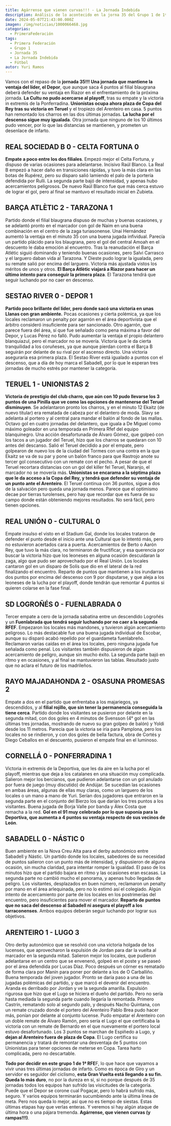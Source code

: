```yaml
---
title: Agárrense que vienen curvas!!! - La Jornada Indebida
description: Análisis de lo acontecido en la jorna 35 del Grupo 1 de 1ª Federación
date: 2024-05-07T21:43:00.000Z
imagen: /img/noticias/1000066468.jpg
categorias:
  - PrimeraFederación
tags:
  - Primera Federación
  - Grupo 1
  - Jornada 35
  - La Jornada Indebida
  - Fútbol
autor: Yuri Ramos
---
```

Vamos con el repaso de la **jornada 35!!! Una jornada que mantiene la ventaja del líder, el Depor**, que aunque saca 4 puntos al filial blaugrana deberá defender su ventaja en Riazor en el enfrentamiento de la próxima jornada. 
**La Cultu no pudo acercarse al playoff**, tras su empate y la victoria in extremis de la Ponferradina.
**Unionistas ocupa ahora plaza de Copa del Rey tras su victoria en Teruel** y el tropiezo del Arenteiro en casa. 5 puntos han remontado los charros en las dos últimas jornadas.
**La lucha por el descenso sigue muy igualada**. Otra jornada que ninguno de los 10 últimos pudo vencer, por lo que las distancias se mantienen, y prometen un desenlace de infarto.
## REAL SOCIEDAD B 0 - CELTA FORTUNA 0
**Empate a poco entre los dos filiales**. Empezó mejor el Celta Fortuna, y dispuso de varias ocasiones para adelantarse. Incisivo Raúl Blanco. La Real B empezó a hacer daño en transiciones rápidas, y tuvo la más clara en las botas de Rupérez, pero su disparo salió lamiendo el palo de la portería defendida por Rulli.
La segunda parte bajó de intensidad, y apenas hubo acercamientos peligrosos. De nuevo Raúl Blanco fue que más cerca estuvo de lograr el gol, pero al final se mantuvo el resultado inicial en Zubieta.

## BARÇA ATLÈTIC 2 - TARAZONA 1
Partido donde el filial blaugrana dispuso de muchas y buenas ocasiones, y se adelantó pronto en el marcador con gol de Naim en una buena combinación en el centro de la zaga turiasonense. Unai Hernández aumentó la ventaja en el minuto 35 con una buena jugada infividual. Parecía un partido plácido para los blaugrana, pero el gol del central Amoah en el descuento le daba emoción al encuentro.
Tras la reanudación el Barça Atlétic siguió dominando y teniendo buenas ocasiones, pero Salvi Carrasco y el larguero daban vida al Tarazona. Y Dieste pudo lograr la igualada, pero su remate salió por encima del larguero. 
Victoria más ajustada vistos los méritos de unos y otros. **El Barça Atlètic viajará a Riazor para hacer un último intento para conseguir la primera plaza**. El Tarazona tendrá que seguir luchando por no caer en descenso.

## SESTAO RIVER 0 - DEPOR 1
**Partido poco brillante del líder, pero donde sacó una victoria en unas Llanas con gran ambiente.** Pocas ocasiones y cierta polémica, ya que los locales reclamaron un penalty por agarrón en el área deportivista que el árbitro consideró insuficiente para ser sancionado. Otro agarrón, que parece fuera del área, sí que fue señalado como pena máxima a favor del Depor, y Lucas Pérez no falló. Pudo aumentar la ventaja el propio delantero blanquiazul, pero el marcador no se movería.
Victoria que le da cierta tranquilidad a los coruñeses, ya que aunque pierdan contra el Barça B seguirán por delante de su rival por el ascenso directo. Una victoria aseguraría esa primera plaza.
El Sestao River está igualado a puntos con el descenso, que a día de hoy marca el Sabadell, por lo que le esperan tres jornadas de mucho estrés por mantener la categoría.

## TERUEL 1 - UNIONISTAS 2
**Victoria de prestigio del club charro, que aún con 10 pudo llevarse los 3 puntos de una Pinilla que ve como las opciones de mantenerse del Teruel disminuyen**.
Se adelantaron pronto los charros, y en el minuto 12 Ekaitz (de nuevo titular) era rematada de cabeza por el delantero de moda. Slavy se adelanta al portero y al central para mandar el balón al fondo de las mallas. Octavo gol en cuatro jornadas del delantero, que iguala a De Miguel como máximo goleador en una temporada en Primera Rfef del equipo blanquinegro.
Una acción desafortunada de Álvaro Gómez, que golpeó con los tacos a un jugador del Teruel, hizo que los charros se quedaran con 10 antes del descanso. 
Salió el Teruel decidido a por el empate, pero golpearon de nuevo los de la ciudad del Tormes con una contra en la que Ekaitz se va de su par y pone un balón franco para que Rastrojo anote su tercer gol consecutivo con un remate con el pecho. 
A pesar de que el Teruel recortara distancias con un gol del killer fel Teruel, Naranjo, el marcador no se movería más.
**Unionistas se encarama a la séptima plaza que le da acceso a la Copa del Rey, y tendrá que defender su ventaja de un punto ante el Arenteiro**. 
El Teruel continua con 36 puntos, sigue a dos de la salvación pero queda una jornada menos. Parece que el optimismo decae por tierras turolenses, pero hay que recordar que es fuera de su campo donde están obteniendo mejores resultados. No será fácil, pero tienen opciones.

## REAL UNIÓN 0 - CULTURAL 0
Empate insulso el visto en el Stadium Gal, donde los locales trataron de defender el punto desde el inicio ante una Cultural que lo intentó más, pero no estuvieron acertados cara a puerta. Acercamientos de Berto o Aarón Rey, que tuvo la más clara, no terminaron de fructificar, y esa querencia por buscar la victoria hizo que los leoneses en alguna ocasión descuidaran la zaga, algo que pudo ser aprovechado por el Real Unión. Los locales cantaron gol en un disparo de Solís que dio en el lateral de la red finalizando el encuentro.
Reparto de puntos que mantienen a los irundarras dos puntos por encima del descenso con 9 por disputarse, y que aleja a los leoneses de la lucha por el playoff, donde tendrán que remontar 4 puntos si quieren colarse en la fase final.

## SD LOGROÑÉS 0 - FUENLABRADA 0
Tercer empate a cero de la jornada sabatina entre un descendido Logroñés y un **Fuenlabrada que tendrá seguir luchando por no caer a la segunda RFEF**. 
Empezaron los locales más mandones, y tuvieron algún acercamiento peligroso. Lo más destacable fue una buena jugada individual de Escobar, aunque su disparó acabó repelido por el guardameta fuenlabreño. Reclamaron varias caídas en el área los locales, pero ninguna jugada fue señalada como penal. 
Los visitantes también dispusieron de algún acercamiento de peligro, aunque sin mucho éxito.
La segunda parte bajó en ritmo y en ocasiones, y al final se mantuvieron las tablas. Resultado justo que no aclara el futuro de los madrileños.

## RAYO MAJADAHONDA 2 - OSASUNA PROMESAS 2
Empate a dos en el partido que enfrentaba a los majariegos, ya descendidos, y al **filial rojillo, que sin tener la permanencia conseguida la tiene cerca**.
Partido donde los visitantes se pusieron por delante en la segunda mitad, con dos goles en 4 minutos de Svensson (4° gol en las últimas tres jornadas, mostrando de nuevo su gran golpeo de balón) y Yoldi desde los 11 metros. Parecía que la victoria se iría para Pamplona, pero los locales no se rindieron, y con dos goles de bella factura, obra de Cortés y Diego Ceballos en el descuento, pusieron el empate final en el luminoso.

## CORNELLÁ 0 - PONFERRADINA 1
Victoria in extremis de la Deportiva, que les da aire en la lucha por el playoff, mientras que deja a los catalanes en una situación muy complicada.
Salieron mejor los bercianos, que pudieron adelantarse con un gol anulado por fuera de juego (muy discutido) de Andújar. Se sucedían las ocasiones en ambas áreas, algunas de ellas muy claras, como un larguero de los locales o un mano a mano de Yuri. 
Serían dos jugadores que entraron en la segunda parte en el conjunto del Bierzo los que darían los tres puntos a los visitantes. Buena jugada de Borja Valle por banda y Álex Costa que remacha a la red. **Gol en el 91 muy celebrado por lo que suponía para la Deportiva, que aumenta a 4 puntos su ventaja respecto de sus vecinos de León**.

## SABADELL 0 - NÁSTIC 0
Buen ambiente en la Nova Creu Alta para el derby autonómico entre Sabadell y Nástic. Un partido donde los locales, sabedores de su necesidad de puntos salieron con un punto más de intensidad, y dispusieron de alguna ocasión, sin mucha claridad, para intentar romper la igualdad. El paso de los minutos hizo que el partido bajara en ritmo y las ocasiones eran escasas.
La segunda parte no cambió mucho el panorama, y apenas hubo llegadas de peligro. Los visitantes, desplazados en buen número, reclamaron un penalty por mano en el área arlequinada, pero no lo estimó así el colegiado. Algún intento de acercamiento por parte de los locales en los postrimerías del encuentro, pero insuficientes para mover el marcador. **Reparto de puntos que no saca del descenso al Sabadell ni asegura el playoff a los tarraconenses**. Ambos equipos deberán seguir luchando por lograr sus objetivos.

## ARENTEIRO 1 - LUGO 3
Otro derby autonómico que se resolvió con una victoria holgada de los lucenses, que aprovecharon la expulsión de Jordan para dar la vuelta al marcador en la segunda mitad.
Salieron mejor los locales, que pudieron adelantarse en un centro que se envenenó, golpeó en el poste y se paseó por el área defendida por Lucas Díaz. Poco después un córner es rematado de forma clara por Manín para poner por delante a los de O Carballiño. Buena temporada del joven jugador.
Pronto se daría paso a una de las jugadas polémicas del partido, y que marcó el devenir del encuentro. Aranda es derribado por Jordan y ve la segunda amarilla. Expulsión rigurosa que hizo que el Lugo se hiciera el dueño del partido. 
Pero no sería hasta mediada la segunda parte cuando llegaría la remontada. Primero Castrín, rematando solo al segundo palo, y después Nacho Quintana, con un remate cruzado donde el portero del Arenteiro Pablo Brea pudo hacer más, ponían por delante al conjunto lucense. Pudo empatar el Arenteiro con un doble remate de Álvaro Ramón, pero sería el Lugo el que certificaba la victoria con un remate de Bernardo en el que nuevamente el portero local estuvo desafortunado.
Los 3 puntos se marchan de Espiñedo a Lugo, y **dejan al Arenteiro fuera de plaza de Copa**. El Lugo certifica su permanencia y tratará de remontar una desventaja de 5 puntos con Unionistas para tener opciones de meterse en Copa. Tarea harto complicada, pero no descartable.

**Todo por decidir en este grupo 1 de 1ª RFE**F, lo que hace que vayamos a vivir unas tres últimas jornadas de infarto. Como es época de Giro y un servidor es seguidor del ciclismo, **esta Gran Vuelta está llegando a su fin. Queda lo más duro**, no por la dureza en sí, si no porque después de 35 jornadas todos los equipos han sufrido las visicitudes de la categoría. Puede que el Depor se corone cual Pogaçar, pero lo habrá sufrido más, seguro. Y varios equipos terminarán sucumbiendo ante la última línea de meta. Pero nos queda lo mejor, así que no es tiempo de siestas. Estas últimas etapas hay que verlas enteras. Y veremos si hay algún ataque de última hora o una pájara tremenda.
**Agárrense, que vienen curvas (y rampas!!!)**.
